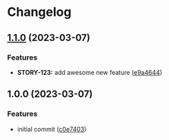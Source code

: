 # Changelog

## [1.1.0](https://github.com/jooli-com/github-workflow-demo/compare/v1.0.0...v1.1.0) (2023-03-07)


### Features

* **STORY-123:** add awesome new feature ([e9a4644](https://github.com/jooli-com/github-workflow-demo/commit/e9a464490619ea3c67c92cb56342c4f8f3ed2e9c))

## 1.0.0 (2023-03-07)


### Features

* initial commit ([c0e7403](https://github.com/jooli-com/github-workflow-demo/commit/c0e74035251a1890ac2660b8ab70f65aaebe8b42))
